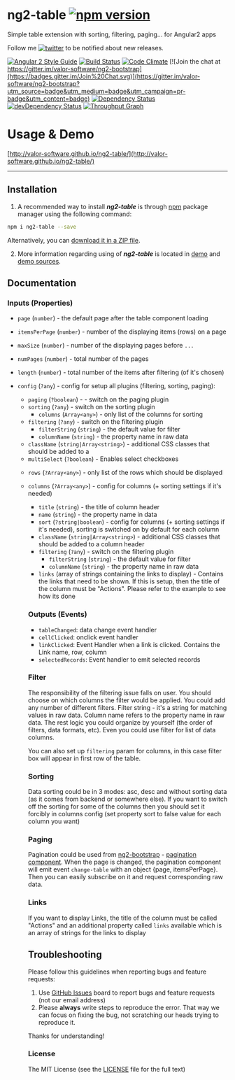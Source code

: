 # ng2-table [![npm version](https://badge.fury.io/js/ng2-table.svg)](http://badge.fury.io/js/ng2-table)
Simple table extension with sorting, filtering, paging... for Angular2 apps

Follow me [![twitter](https://img.shields.io/twitter/follow/valorkin.svg?style=social&label=%20valorkin)](https://twitter.com/valorkin) to be notified about new releases.

[![Angular 2 Style Guide](https://mgechev.github.io/angular2-style-guide/images/badge.svg)](https://github.com/mgechev/angular2-style-guide)
[![Build Status](https://travis-ci.org/valor-software/ng2-table.svg?branch=master)](https://travis-ci.org/valor-software/ng2-table)
[![Code Climate](https://codeclimate.com/github/valor-software/ng2-table/badges/gpa.svg)](https://codeclimate.com/github/valor-software/ng2-table)
[![Join the chat at https://gitter.im/valor-software/ng2-bootstrap](https://badges.gitter.im/Join%20Chat.svg)](https://gitter.im/valor-software/ng2-bootstrap?utm_source=badge&utm_medium=badge&utm_campaign=pr-badge&utm_content=badge)
[![Dependency Status](https://david-dm.org/valor-software/ng2-table.svg)](https://david-dm.org/valor-software/ng2-table)
[![devDependency Status](https://david-dm.org/valor-software/ng2-table/dev-status.svg)](https://david-dm.org/valor-software/ng2-table#info=devDependencies)
[![Throughput Graph](https://graphs.waffle.io/valor-software/ng2-table/throughput.svg)](https://waffle.io/valor-software/ng2-table/metrics)

# Usage & Demo
[http://valor-software.github.io/ng2-table/](http://valor-software.github.io/ng2-table/)


- - -

## Installation

1. A recommended way to install ***ng2-table*** is through [npm](https://www.npmjs.com/search?q=ng2-table) package manager using the following command:

  ```bash
  npm i ng2-table --save
  ```

  Alternatively, you can [download it in a ZIP file](https://github.com/valor-software/ng2-table/archive/master.zip).

2. More information regarding using of ***ng2-table*** is located in
  [demo](http://valor-software.github.io/ng2-table/) and [demo sources](https://github.com/valor-software/ng2-table/tree/master/demo).

## Documentation

### Inputs (Properties)

- `page` (`number`) - the default page after the table component loading
- `itemsPerPage` (`number`) - number of the displaying items (rows) on a page
- `maxSize` (`number`) - number of the displaying pages before `...`
- `numPages` (`number`) - total number of the pages
- `length` (`number`) - total number of the items after filtering (of it's chosen)

- `config` (`?any`) - config for setup all plugins (filtering, sorting, paging):
  - `paging` (`?boolean`) - - switch on the paging plugin
  - `sorting` (`?any`) - switch on the sorting plugin
    - `columns` (`Array<any>`) - only list of the columns for sorting
  - `filtering` (`?any`) - switch on the filtering plugin
    - `filterString` (`string`) - the default value for filter
    - `columnName` (`string`) - the property name in raw data
  - `className` (`string|Array<string>`) - additional CSS classes that should be added to a <table>
  - `multiSelect` (`?boolean`) - Enables select checkboxes

- `rows` (`?Array<any>`) - only list of the rows which should be displayed
- `columns` (`?Array<any>`) - config for columns (+ sorting settings if it's needed)
    - `title` (`string`) - the title of column header
    - `name` (`string`) - the property name in data
    - `sort` (`?string|boolean`) - config for columns (+ sorting settings if it's needed), sorting is switched on by default for each column
    - `className` (`string|Array<string>`) - additional CSS classes that should be added to a column header
    - `filtering` (`?any`) - switch on the filtering plugin
      - `filterString` (`string`) - the default value for filter
      - `columnName` (`string`) - the property name in raw data
    - `links` (array of strings containing the links to display) - Contains the links that need to be shown. If this is setup, then the title of the column must be "Actions". Please refer to
      the example to see how its done

### Outputs (Events)

- `tableChanged`: data change event handler
- `cellClicked`: onclick event handler
- `linkClicked`: Event Handler when a link is clicked. Contains the Link name, row, column
- `selectedRecords`: Event handler to emit selected records

### Filter

The responsibility of the filtering issue falls on user. You should choose on which columns the filter would be applied. You could add any number of different filters.
Filter string - it's a string for matching values in raw data. Column name refers to the property name in raw data. The rest logic you could organize by yourself (the order of filters, data formats, etc). Even you could use filter for list of data columns.

You can also set up `filtering` param for columns, in this case filter box will appear in first row of the table.

### Sorting

Data sorting could be in 3 modes: asc, desc and without sorting data (as it comes from backend or somewhere else). If you want to switch off the sorting for some of the columns then you should set it forcibly in columns config (set property sort to false value for each column you want)

### Paging

Pagination could be used from [ng2-bootstrap](https://github.com/valor-software/ng2-bootstrap) - [pagination component](http://valor-software.github.io/ng2-bootstrap/#pagination). When the page is changed, the pagination component will emit event `change-table` with an object {page, itemsPerPage}. Then you can easily subscribe on it and request corresponding raw data.

### Links

If you want to display Links, the title of the column must be called "Actions" and an additional property called `links` available which is an array of strings for the links to display
## Troubleshooting

Please follow this guidelines when reporting bugs and feature requests:

1. Use [GitHub Issues](https://github.com/valor-software/ng2-table/issues) board to report bugs and feature requests (not our email address)
2. Please **always** write steps to reproduce the error. That way we can focus on fixing the bug, not scratching our heads trying to reproduce it.

Thanks for understanding!

### License

The MIT License (see the [LICENSE](https://github.com/valor-software/ng2-table/blob/master/LICENSE) file for the full text)
